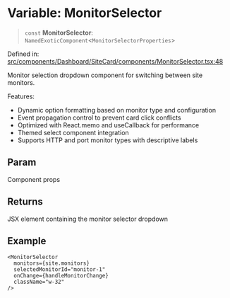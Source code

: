 # Variable: MonitorSelector

> `const` **MonitorSelector**: `NamedExoticComponent`\<`MonitorSelectorProperties`\>

Defined in: [src/components/Dashboard/SiteCard/components/MonitorSelector.tsx:48](https://github.com/Nick2bad4u/Uptime-Watcher/blob/2a45eeb1723f8f7089001af2c92aa07d82dfe7e4/src/components/Dashboard/SiteCard/components/MonitorSelector.tsx#L48)

Monitor selection dropdown component for switching between site monitors.

Features:
- Dynamic option formatting based on monitor type and configuration
- Event propagation control to prevent card click conflicts
- Optimized with React.memo and useCallback for performance
- Themed select component integration
- Supports HTTP and port monitor types with descriptive labels

## Param

Component props

## Returns

JSX element containing the monitor selector dropdown

## Example

```tsx
<MonitorSelector
  monitors={site.monitors}
  selectedMonitorId="monitor-1"
  onChange={handleMonitorChange}
  className="w-32"
/>
```
